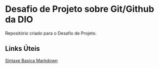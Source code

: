 # Desafio de Projeto sobre Git/Github da DIO
Repositório criado para o Desafio de Projeto.
## Links Úteis
[Sintaxe Basica Markdown]()
